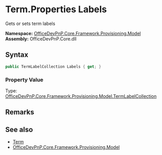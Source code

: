 # Term.Properties Labels
 Gets or sets term labels   

**Namespace:** [OfficeDevPnP.Core.Framework.Provisioning.Model](OfficeDevPnP.Core.Framework.Provisioning.Model.md)  
**Assembly:** OfficeDevPnP.Core.dll  
## Syntax
```C#
public TermLabelCollection Labels { get; }
```

### Property Value
Type: [OfficeDevPnP.Core.Framework.Provisioning.Model.TermLabelCollection](OfficeDevPnP.Core.Framework.Provisioning.Model.TermLabelCollection.md)  

## Remarks
  
## See also
- [Term](OfficeDevPnP.Core.Framework.Provisioning.Model.Term.md) 
- [OfficeDevPnP.Core.Framework.Provisioning.Model](OfficeDevPnP.Core.Framework.Provisioning.Model.md) 
